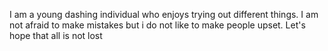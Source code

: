 I am a young dashing individual who enjoys trying out different things.
I am not afraid to make mistakes but i do not like to make people upset. 
Let's hope that all is not lost
